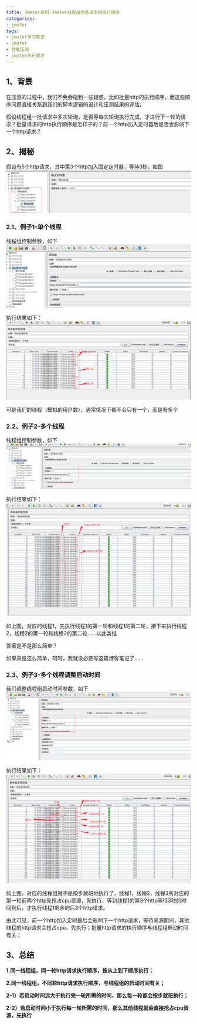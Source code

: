 ```yaml
---
title: Jmeter系列-Jmeter线程组内各请求的执行顺序
categories: 
- jmeter
tags: 
- jmeter学习笔记
- jmeter
- 性能压测
- jmeter执行顺序
---
```


## 1、背景
在压测的过程中，我们不免会碰到一些疑惑，比如批量http的执行顺序，而这些顺序问题直接关系到我们的脚本逻辑的设计和压测结果的评估。

假设线程组一批请求中多次轮询，是否等每次轮询执行完成，才进行下一轮的请求？批量请求的http执行顺序是怎样子的？前一个http加入定时器后是否会影响下一个http请求？

## 2、揭秘
假设有5个http请求，其中第3个http加入固定定时器，等待3秒，如图
![](/assets/jmeter2-1.png)

### 2.1、例子1-单个线程
线程组控制参数，如下
![](/assets/jmeter2-2.png)

执行结果如下：
![](/assets/jmeter2-3.png)

可是我们的线程（模拟的用户数），通常情况下都不会只有一个，而是有多个

### 2.2、例子2-多个线程
线程组控制参数，如下
![](/assets/jmeter2-4.png)

执行结果如下：
![](/assets/jmeter2-5.png)

如上图，对应的线程1，先执行线程1的第一轮和线程1的第二轮，接下来执行线程2，线程2的第一轮和线程2的第二轮……以此类推

答案是不是那么简单？

如果真是这么简单，呵呵，我就没必要写这篇博客笔记了……

### 2.3、例子3-多个线程调整启动时间
我们调整线程组启动时间参数，如下
![](/assets/jmeter2-6.png)

执行结果如下：
![](/assets/jmeter2-7.png)

如上图，对应的线程组就不是按步就班地执行了，线程1，线程2，线程3所对应的第一轮前两个http先抢占cpu资源，先执行，等到线程1的第3个http等待3秒的时间到后，才执行线程1剩余的后3个http请求。

由此可见，前一个http加入定时器后会影响下一个http请求，等待资源期间，其他线程的http请求会抢占cpu，先执行；批量http请求的执行顺序与线程组启动时间有关；

## 3、总结
**1.同一线程组，同一轮http请求执行顺序，按从上到下顺序执行；**

**2.同一线程组，不同轮http请求执行顺序，与线程组的启动时间有关；**

**2-1）若启动时间远大于执行完一轮所需的时间，那么每一轮都会按步就班执行；**

**2-2）若启动时间小于执行每一轮所需的时间，那么其他线程就会直接抢占cpu资源，先执行**


